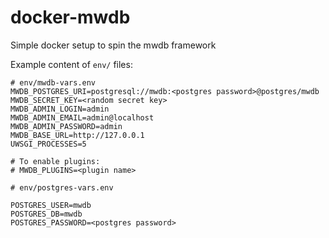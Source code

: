 # docker-mwdb
Simple docker setup to spin the mwdb framework

Example content of `env/` files:

```
# env/mwdb-vars.env
MWDB_POSTGRES_URI=postgresql://mwdb:<postgres password>@postgres/mwdb
MWDB_SECRET_KEY=<random secret key>
MWDB_ADMIN_LOGIN=admin
MWDB_ADMIN_EMAIL=admin@localhost
MWDB_ADMIN_PASSWORD=admin
MWDB_BASE_URL=http://127.0.0.1
UWSGI_PROCESSES=5

# To enable plugins:
# MWDB_PLUGINS=<plugin name>
```

```
# env/postgres-vars.env

POSTGRES_USER=mwdb
POSTGRES_DB=mwdb
POSTGRES_PASSWORD=<postgres password>
```